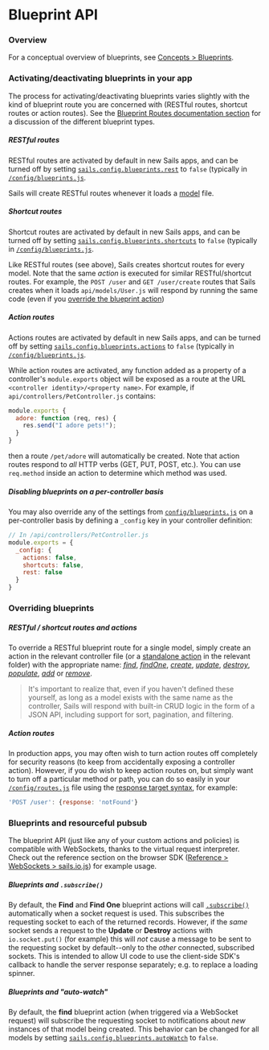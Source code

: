 # Blueprint API

### Overview

For a conceptual overview of blueprints, see [Concepts > Blueprints](http://sailsjs.com/documentation/concepts/blueprints).

### Activating/deactivating blueprints in your app

The process for activating/deactivating blueprints varies slightly with the kind of blueprint route you are concerned with (RESTful routes, shortcut routes or action routes).  See the [Blueprint Routes documentation section](http://sailsjs.com/documentation/concepts/blueprints?blueprint-routes) for a discussion of the different blueprint types.

##### RESTful routes

RESTful routes are activated by default in new Sails apps, and can be turned off by setting [`sails.config.blueprints.rest`](http://sailsjs.com/documentation/reference/configuration/sails-config-blueprints) to `false` (typically in [`/config/blueprints.js`](http://sailsjs.com/documentation/anatomy/my-app/config/blueprints-js).

Sails will create RESTful routes whenever it loads a [model](http://sailsjs.com/documentation/concepts/models-and-orm/models) file.

##### Shortcut routes

Shortcut routes are activated by default in new Sails apps, and can be turned off by setting [`sails.config.blueprints.shortcuts`](http://sailsjs.com/documentation/reference/configuration/sails-config-blueprints) to `false` (typically in [`/config/blueprints.js`](http://sailsjs.com/documentation/anatomy/my-app/config/blueprints-js).

Like RESTful routes (see above), Sails creates shortcut routes for every model.  Note that the same _action_ is executed for similar RESTful/shortcut routes.  For example, the `POST /user` and `GET /user/create` routes that Sails creates when it loads `api/models/User.js` will respond by running the same code (even if you [override the blueprint action](http://sailsjs.com/documentation/reference/blueprint-api#?overriding-blueprints))

##### Action routes

Actions routes are activated by default in new Sails apps, and can be turned off by setting [`sails.config.blueprints.actions`](http://sailsjs.com/documentation/reference/configuration/sails-config-blueprints) to `false` (typically in [`/config/blueprints.js`](http://sailsjs.com/documentation/anatomy/my-app/config/blueprints-js).

While action routes are activated, any function added as a property of a controller's `module.exports` object will be exposed as a route at the URL `<controller identity>/<property name>`.  For example, if `api/controllers/PetController.js` contains:

```javascript
module.exports {
  adore: function (req, res) {
    res.send("I adore pets!");
  }
}
```

then a route `/pet/adore` will automatically be created.  Note that action routes respond to _all_ HTTP verbs (GET, PUT, POST, etc.).  You can use `req.method` inside an action to determine which method was used.

##### Disabling blueprints on a per-controller basis

You may also override any of the settings from [`config/blueprints.js`](http://sailsjs.com/documentation/anatomy/my-app/config/blueprints-js) on a per-controller basis by defining a `_config` key in your controller definition:

```javascript
// In /api/controllers/PetController.js
module.exports = {
  _config: {
    actions: false,
    shortcuts: false,
    rest: false
  }
}
```


### Overriding blueprints

##### RESTful / shortcut routes and actions

To override a RESTful blueprint route for a single model, simply create an action in the relevant controller file (or a [standalone action](http://sailsjs.com/documentation/concepts/actions-and-controllers#?standalone-actions) in the relevant folder) with the appropriate name: [_find_](http://sailsjs.com/documentation/reference/blueprint-api/find-where), [_findOne_](http://sailsjs.com/documentation/reference/blueprint-api/find-one), [_create_](http://sailsjs.com/documentation/reference/blueprint-api/create), [_update_](http://sailsjs.com/documentation/reference/blueprint-api/update), [_destroy_](http://sailsjs.com/documentation/reference/blueprint-api/destroy), [_populate_](http://sailsjs.com/documentation/reference/blueprint-api/populate), [_add_](http://sailsjs.com/documentation/reference/blueprint-api/add) or [_remove_](http://sailsjs.com/documentation/reference/blueprint-api/remove).

>  It's important to realize that, even if you haven't defined these yourself, as long as a model exists with the same name as the controller, Sails will respond with built-in CRUD logic in the form of a JSON API, including support for sort, pagination, and filtering.

##### Action routes

In production apps, you may often wish to turn action routes off completely for security reasons (to keep from accidentally exposing a controller action).  However, if you do wish to keep action routes on, but simply want to turn off a particular method or path, you can do so easily in your [`/config/routes.js`](http://sailsjs.com/documentation/anatomy/my-app/config/routes-js) file using the [response target syntax](http://sailsjs.com/documentation/concepts/routes/custom-routes#?response-target-syntax), for example:

```javascript
'POST /user': {response: 'notFound'}
```

### Blueprints and resourceful pubsub

The blueprint API (just like any of your custom actions and policies) is compatible with WebSockets, thanks to the virtual request interpreter.  Check out the reference section on the browser SDK ([Reference > WebSockets > sails.io.js](http://sailsjs.com/documentation/reference/web-sockets/socket-client)) for example usage.

##### Blueprints and `.subscribe()`

By default, the **Find** and **Find One** blueprint actions will call [`.subscribe()`](http://sailsjs.com/documentation/reference/web-sockets/resourceful-pub-sub/subscribe) automatically when a socket request is used. This subscribes the requesting socket to each of the returned records.  However, if the _same_ socket sends a request to the **Update** or **Destroy** actions with `io.socket.put()` (for example) this will *not* cause a message to be sent to the requesting socket by default--only to the *other* connected, subscribed sockets.  This is intended to allow UI code to use the client-side SDK's callback to handle the server response separately; e.g. to replace a loading spinner.


##### Blueprints and "auto-watch"

By default, the **find** blueprint action (when triggered via a WebSocket request) will subscribe the requesting socket to notifications about _new_ instances of that model being created.  This behavior can be changed for all models by setting [`sails.config.blueprints.autoWatch`](http://sailsjs.com/documentation/reference/configuration/sails-config-blueprints) to `false`.


<docmeta name="displayName" value="Blueprint API">
